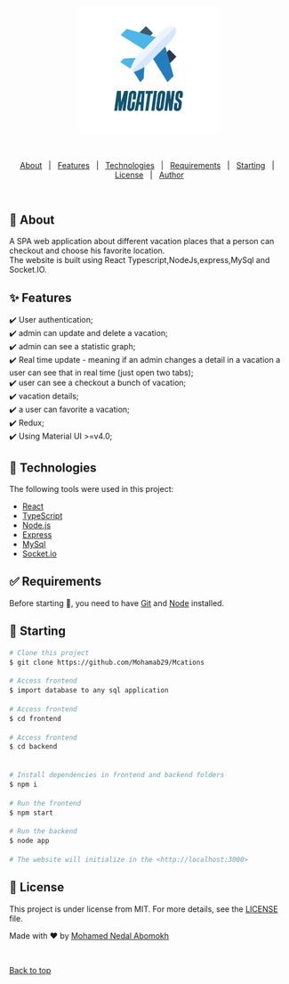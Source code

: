 <div align="center" id="top"> 
  <img src="./Frontend/src/assets/images/logo.png" alt="Frontend" width="50%" />

  &#xa0;

</div>



<p align="center">
  <a href="#dart-about">About</a> &#xa0; | &#xa0; 
  <a href="#sparkles-features">Features</a> &#xa0; | &#xa0;
  <a href="#rocket-technologies">Technologies</a> &#xa0; | &#xa0;
  <a href="#white_check_mark-requirements">Requirements</a> &#xa0; | &#xa0;
  <a href="#checkered_flag-starting">Starting</a> &#xa0; | &#xa0;
  <a href="#memo-license">License</a> &#xa0; | &#xa0;
  <a href="https://github.com/Mohamab29" target="_blank">Author</a>
</p>

<br>

## :dart: About ##

A SPA web application about different vacation places that a person can checkout and choose his favorite location.<br/>
The website is built using React Typescript,NodeJs,express,MySql and Socket.IO. 

## :sparkles: Features ##

:heavy_check_mark: User authentication;\
:heavy_check_mark: admin can update and delete a vacation;\
:heavy_check_mark: admin can see a statistic graph;\
:heavy_check_mark: Real time update - meaning if an admin changes a detail in a vacation a user can see that in real time (just open two tabs);\
:heavy_check_mark: user can see a checkout a bunch of vacation;\
:heavy_check_mark: vacation details;\
:heavy_check_mark: a user can favorite a vacation;\
:heavy_check_mark: Redux;\
:heavy_check_mark: Using Material UI >=v4.0;

## :rocket: Technologies ##

The following tools were used in this project:

- [React](https://pt-br.reactjs.org/)
- [TypeScript](https://www.typescriptlang.org/)
- [Node.js](https://nodejs.org/en/)
- [Express](https://expressjs.com/)
- [MySql](https://www.mysql.com/)
- [Socket.io](https://socket.io/)

## :white_check_mark: Requirements ##

Before starting :checkered_flag:, you need to have [Git](https://git-scm.com) and [Node](https://nodejs.org/en/) installed.

## :checkered_flag: Starting ##

```bash
# Clone this project
$ git clone https://github.com/Mohamab29/Mcations

# Access frontend
$ import database to any sql application

# Access frontend
$ cd frontend

# Access frontend
$ cd backend


# Install dependencies in frontend and backend folders
$ npm i 

# Run the frontend 
$ npm start

# Run the backend 
$ node app

# The website will initialize in the <http://localhost:3000>
```

## :memo: License ##

This project is under license from MIT. For more details, see the [LICENSE](LICENSE.md) file.


Made with :heart: by <a href="https://github.com/Mohamab29" target="_blank">Mohamed Nedal Abomokh</a>

&#xa0;

<a href="#top">Back to top</a>
